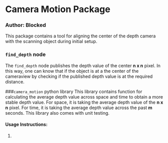 # Camera Motion Package
### Author: Blocked

This package contains a tool for aligning the center of the depth camera with the scanning object during initial setup.

### `find_depth` node
The `find_depth` node publishes the depth value of the center <b>n x n</b> pixel. In this way, one can know that if the object is at a the center of the cameraview by checking if the published depth value is at the required distance.


###`camera_motion` python library
This library contains function for calculating the average depth value across space and time to obtain a more stable depth value. For space, it is taking the average depth value of the <b>n x n</b> pixel. For time, it is taking the average depth value across the past <b>m</b> seconds. This library also comes with unit testing.

#### Usage Instructions:
  1. ```rosrun camera_motion find_depth
